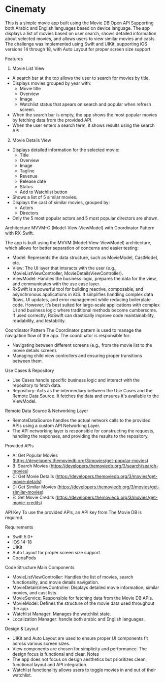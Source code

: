 # Cinematy
This is a simple movie app built using the Movie DB Open API Supporting both Arabic and English languages based on device language. The app displays a list of movies based on user search, shows detailed information about selected movies, and allows users to view similar movies and casts. The challenge was implemented using Swift and UIKit, supporting iOS versions 14 through 18, with Auto Layout for proper screen size support.

Features
1. Movie List View
* A search bar at the top allows the user to search for movies by title.
* Displays movies grouped by year with:
    * Movie title
    * Overview
    * Image
    * Watchlist status that apears on search and popular when refresh screen.
* When the search bar is empty, the app shows the most popular movies by fetching data from the provided API.
* When the user enters a search term, it shows results using the search API.

2. Movie Details View
* Displays detailed information for the selected movie:
    * Title
    * Overview
    * Image
    * Tagline
    * Revenue
    * Release date
    * Status
    * Add to Watchlist button
* Shows a list of 5 similar movies.
* Displays the cast of similar movies, grouped by:
    * Actors
    * Directors
* Only the 5 most popular actors and 5 most popular directors are shown.

Architecture
MVVM-C (Model-View-ViewModel) with Coordinator Pattern with RX-Swift.

The app is built using the MVVM (Model-View-ViewModel) architecture, which allows for better separation of concerns and easier testing:
* Model: Represents the data structure, such as MovieModel, CastModel, etc.
* View: The UI layer that interacts with the user (e.g., MovieListViewController, MovieDetailsViewController).
* ViewModel: Handles the business logic, prepares the data for the view, and communicates with the use case layer.
* RxSwift is a powerful tool for building reactive, composable, and asynchronous applications in iOS. It simplifies handling complex data flows, UI updates, and error management while reducing boilerplate code. However, it’s best suited for large-scale applications with complex UI and business logic where traditional methods become cumbersome. If used correctly, RxSwift can drastically improve code maintainability, readability, and testability.

Coordinator Pattern
The Coordinator pattern is used to manage the navigation flow of the app. The coordinator is responsible for:
* Navigating between different screens (e.g., from the movie list to the movie details screen).
* Managing child view controllers and ensuring proper transitions between them.

Use Cases & Repository
* Use Cases handle specific business logic and interact with the repository to fetch data.
* Repository: Acts as the intermediary between the Use Cases and the Remote Data Source. It fetches the data and ensures it's available to the ViewModel.

Remote Data Source & Networking Layer
* RemoteDataSource handles the actual network calls to the provided APIs using a custom API Networking Layer.
* The API networking layer is responsible for constructing the requests, handling the responses, and providing the results to the repository.

Provided APIs
* A: Get Popular Movies (https://developers.themoviedb.org/3/movies/get-popular-movies)
* B: Search Movies (https://developers.themoviedb.org/3/search/search-movies)
* C: Get Movie Details (https://developers.themoviedb.org/3/movies/get-movie-details)
* D: Get Similar Movies (https://developers.themoviedb.org/3/movies/get-similar-movies)
* E: Get Movie Credits (https://developers.themoviedb.org/3/movies/get-movie-credits)
 
API Key
To use the provided APIs, an API key from The Movie DB is required.

Requirements
* Swift 5.0+
* iOS 14-18
* UIKit
* Auto Layout for proper screen size support
* CocoaPods

Code Structure
Main Components
* MovieListViewController: Handles the list of movies, search functionality, and movie details navigation.
* MovieDetailsViewController: Displays detailed movie information, similar movies, and cast lists.
* MovieService: Responsible for fetching data from the Movie DB APIs.
* MovieModel: Defines the structure of the movie data used throughout the app.
* Watchlist Manager: Manages the watchlist state.
* Localization Manager: handle both arabic and English languages.
 
Design & Layout
* UIKit and Auto Layout are used to ensure proper UI components fit across various screen sizes.
* View components are chosen for simplicity and performance. The design focus is functional and clear.
Notes
* The app does not focus on design aesthetics but prioritizes clean, functional layout and API integration.
* Watchlist functionality allows users to toggle movies in and out of their watchlist.
